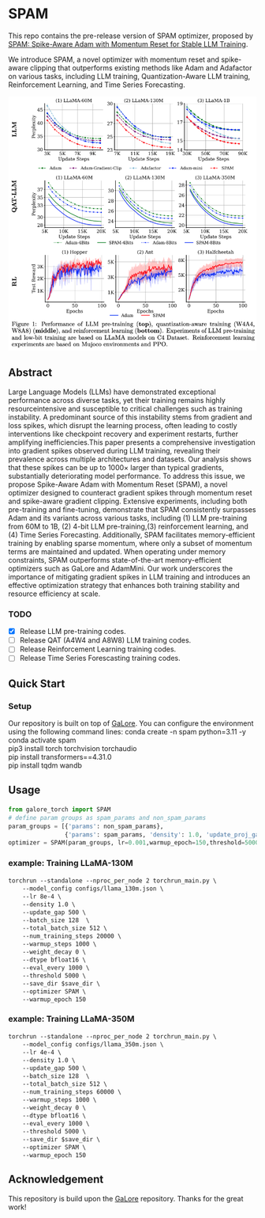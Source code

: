 # SPAM
This repo contains the pre-release version of SPAM optimizer, proposed by [SPAM: Spike-Aware Adam with Momentum Reset for Stable LLM Training](https://arxiv.org/pdf/2501.06842).


We introduce  SPAM, a novel optimizer with momentum reset and spike-aware clipping that outperforms existing methods like Adam and Adafactor on various tasks, including LLM training, Quantization-Aware LLM training, Reinforcement Learning, and Time Series Forecasting.

<div align="center">
  <img src="Fig1.jpg" alt="Image 2" style="width: 900px; margin: 0 auto;">
</div>

## Abstract

Large Language Models (LLMs) have demonstrated exceptional performance across diverse tasks, yet their training remains highly resourceintensive and susceptible to critical challenges such as training instability. A predominant source of this instability stems from gradient and loss spikes, which disrupt the learning process, often leading to costly interventions like checkpoint recovery and experiment restarts, further amplifying inefficiencies.This paper presents a comprehensive investigation into gradient spikes observed during LLM training, revealing their prevalence across multiple architectures and datasets. Our analysis shows that these spikes can be up to 1000× larger than typical gradients, substantially deteriorating model performance. To address this issue, we propose Spike-Aware Adam with Momentum Reset (SPAM), a novel optimizer designed to counteract gradient spikes through momentum reset and spike-aware gradient clipping. Extensive experiments, including both pre-training and fine-tuning, demonstrate that SPAM consistently surpasses Adam and its variants across various tasks, including (1) LLM pre-training from 60M to 1B, (2) 4-bit LLM pre-training,(3) reinforcement learning, and (4) Time Series Forecasting. Additionally, SPAM facilitates memory-efficient training by enabling sparse momentum, where only a subset of momentum terms are maintained and updated. When operating under memory constraints, SPAM outperforms state-of-the-art memory-efficient optimizers such as GaLore and AdamMini. Our work underscores the importance of mitigating gradient spikes in LLM training and introduces an effective optimization strategy that enhances both training stability and resource efficiency at scale.

### TODO

- [x] Release LLM pre-training codes.
- [ ] Release QAT (A4W4 and A8W8) LLM training codes.
- [ ] Release Reinforcement Learning training codes.
- [ ] Release Time Series Forescasting training codes.

## Quick Start

### Setup
Our repository is built on top of [GaLore](https://github.com/jiaweizzhao/GaLore). You can configure the environment using the following command lines:
conda create -n spam python=3.11 -y <br>
conda activate spam<br>
pip3 install torch torchvision torchaudio<br>
pip install transformers==4.31.0<br>
pip install tqdm wandb<br>
## Usage

```python
from galore_torch import SPAM
# define param groups as spam_params and non_spam_params
param_groups = [{'params': non_spam_params}, 
                {'params': spam_params, 'density': 1.0, 'update_proj_gap': 500}]
optimizer = SPAM(param_groups, lr=0.001,warmup_epoch=150,threshold=5000)
```

### example: Training LLaMA-130M 
```
torchrun --standalone --nproc_per_node 2 torchrun_main.py \
    --model_config configs/llama_130m.json \
    --lr 8e-4 \
    --density 1.0 \
    --update_gap 500 \
    --batch_size 128  \
    --total_batch_size 512 \
    --num_training_steps 20000 \
    --warmup_steps 1000 \
    --weight_decay 0 \
    --dtype bfloat16 \
    --eval_every 1000 \
    --threshold 5000 \
    --save_dir $save_dir \
    --optimizer SPAM \
    --warmup_epoch 150 
```

### example: Training LLaMA-350M 
```
torchrun --standalone --nproc_per_node 2 torchrun_main.py \
    --model_config configs/llama_350m.json \
    --lr 4e-4 \
    --density 1.0 \
    --update_gap 500 \
    --batch_size 128  \
    --total_batch_size 512 \
    --num_training_steps 60000 \
    --warmup_steps 1000 \
    --weight_decay 0 \
    --dtype bfloat16 \
    --eval_every 1000 \
    --threshold 5000 \
    --save_dir $save_dir \
    --optimizer SPAM \
    --warmup_epoch 150 
```
## Acknowledgement
This repository is build upon the  [GaLore](https://github.com/jiaweizzhao/GaLore) repository. Thanks for the great work!